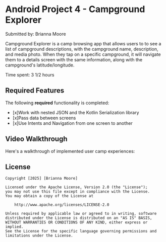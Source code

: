 # Android Project 4 - Campground Explorer

Submitted by: Brianna Moore

Campground Explorer is a camp browsing app that allows users to to see a list of campground descriptions, with the campground name, description, and media photo. When they tap on a specific campground, it will navigate them to a details screen with the same information, along with the campground's latitude/longitude.

Time spent: 3 1/2 hours

## Required Features

The following **required** functionality is completed:

- [x]Work with nested JSON and the Kotlin Serialization library
- [x]Pass data between screens
- [x]Use Intents and Navigation from one screen to another


## Video Walkthrough

Here's a walkthrough of implemented user camp experiences:





## License

    Copyright [2025] [Brianna Moore]

    Licensed under the Apache License, Version 2.0 (the "License");
    you may not use this file except in compliance with the License.
    You may obtain a copy of the License at

        http://www.apache.org/licenses/LICENSE-2.0

    Unless required by applicable law or agreed to in writing, software
    distributed under the License is distributed on an "AS IS" BASIS,
    WITHOUT WARRANTIES OR CONDITIONS OF ANY KIND, either express or implied.
    See the License for the specific language governing permissions and
    limitations under the License.
